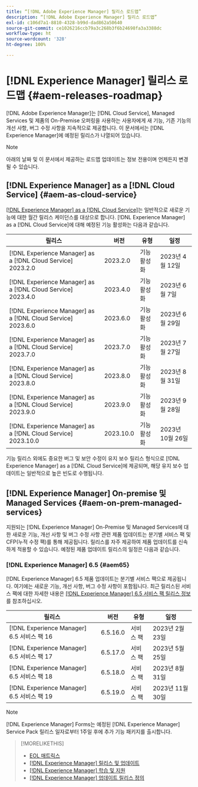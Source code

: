 ```yaml
---
title: “[!DNL Adobe Experience Manager] 릴리스 로드맵”
description: “[!DNL Adobe Experience Manager] 릴리스 로드맵”
exl-id: c106d7a1-8810-4328-b99d-dad862a50640
source-git-commit: ce1026216ccb79a3c268b3f6b24698fa3a3388dc
workflow-type: ht
source-wordcount: '328'
ht-degree: 100%

---
```


# [!DNL Experience Manager] 릴리스 로드맵 {#aem-releases-roadmap}

[!DNL Adobe Experience Manager]는 [!DNL Cloud Service], Managed Services 및 제품의 On-Premise 오퍼링을 사용하는 사용자에게 새 기능, 기존 기능의 개선 사항, 버그 수정 사항을 지속적으로 제공합니다. 이 문서에서는 [!DNL Experience Manager]에 예정된 릴리스가 나열되어 있습니다.

>[!NOTE]
>
>아래의 날짜 및 이 문서에서 제공하는 로드맵 업데이트는 정보 전용이며 언제든지 변경될 수 있습니다.

## [!DNL Experience Manager] as a [!DNL Cloud Service] {#aem-as-cloud-service}

[[!DNL Experience Manager] as a [!DNL Cloud Service]](https://experienceleague.adobe.com/docs/experience-manager-cloud-service/content/release-notes/home.html)는 일반적으로 새로운 기능에 대한 월간 릴리스 케이던스를 대상으로 합니다. [!DNL Experience Manager] as a [!DNL Cloud Service]에 대해 예정된 기능 활성화는 다음과 같습니다.

| 릴리스 | 버전 | 유형 | 일정 |
|---|---|---|---|
| [!DNL Experience Manager] as a [!DNL Cloud Service] 2023.2.0 | 2023.2.0 | 기능 활성화 | 2023년 4월 12일 |
| [!DNL Experience Manager] as a [!DNL Cloud Service] 2023.4.0 | 2023.4.0 | 기능 활성화 | 2023년 6월 7일 |
| [!DNL Experience Manager] as a [!DNL Cloud Service] 2023.6.0 | 2023.6.0 | 기능 활성화 | 2023년 6월 29일 |
| [!DNL Experience Manager] as a [!DNL Cloud Service] 2023.7.0 | 2023.7.0 | 기능 활성화 | 2023년 7월 27일 |
| [!DNL Experience Manager] as a [!DNL Cloud Service] 2023.8.0 | 2023.8.0 | 기능 활성화 | 2023년 8월 31일 |
| [!DNL Experience Manager] as a [!DNL Cloud Service] 2023.9.0 | 2023.9.0 | 기능 활성화 | 2023년 9월 28일 |
| [!DNL Experience Manager] as a [!DNL Cloud Service] 2023.10.0 | 2023.10.0 | 기능 활성화 | 2023년 10월 26일 |

기능 릴리스 외에도 중요한 버그 및 보안 수정이 유지 보수 릴리스 형식으로 [!DNL Experience Manager] as a [!DNL Cloud Service]에 제공되며, 해당 유지 보수 업데이트는 일반적으로 높은 빈도로 수행됩니다.

## [!DNL Experience Manager] On-premise 및 Managed Services {#aem-on-prem-managed-services}

지원되는 [!DNL Experience Manager] On-Premise 및 Managed Services에 대한 새로운 기능, 개선 사항 및 버그 수정 사항 관련 제품 업데이트는 분기별 서비스 팩 및 CFP(누적 수정 팩)를 통해 제공됩니다. 릴리스를 자주 제공하여 제품 업데이트를 신속하게 적용할 수 있습니다. 예정된 제품 업데이트 릴리스의 일정은 다음과 같습니다.

### [!DNL Experience Manager] 6.5 {#aem65}

[!DNL Experience Manager] 6.5 제품 업데이트는 분기별 서비스 팩으로 제공됩니다. 여기에는 새로운 기능, 개선 사항, 버그 수정 사항이 포함됩니다. 최근 릴리스된 서비스 팩에 대한 자세한 내용은 [[!DNL Experience Manager] 6.5 서비스 팩 릴리스 정보](https://experienceleague.adobe.com/docs/experience-manager-65/release-notes/release-notes.html)를 참조하십시오.

| 릴리스 | 버전 | 유형 | 일정 |
|---|---|---|---|
| [!DNL Experience Manager] 6.5 서비스 팩 16 | 6.5.16.0 | 서비스 팩 | 2023년 2월 23일 |
| [!DNL Experience Manager] 6.5 서비스 팩 17 | 6.5.17.0 | 서비스 팩 | 2023년 5월 25일 |
| [!DNL Experience Manager] 6.5 서비스 팩 18 | 6.5.18.0 | 서비스 팩 | 2023년 8월 31일 |
| [!DNL Experience Manager] 6.5 서비스 팩 19 | 6.5.19.0 | 서비스 팩 | 2023년 11월 30일 |

>[!NOTE]
>
>[!DNL Experience Manager] Forms는 예정된 [!DNL Experience Manager] Service Pack 릴리스 일자로부터 1주일 후에 추가 기능 패키지를 출시합니다.

>[!MORELIKETHIS]
>
>* [EOL 매트릭스](https://helpx.adobe.com/support/programs/eol-matrix.html)
>* [[!DNL Experience Manager] 릴리스 및 업데이트](https://experienceleague.adobe.com/docs/experience-manager-release-information/aem-release-updates/aem-releases-updates.html?lang=ko)
>* [[!DNL Experience Manager] 학습 및 지원](https://experienceleague.adobe.com/docs/experience-manager-cloud-service.html)
>* [[!DNL Experience Manager] 업데이트 릴리스 정의](/help/using/update-release-vehicle-definitions.md)

